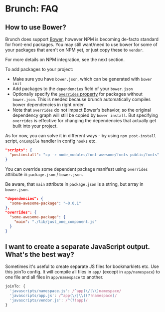 # Brunch: FAQ

<div class="toc-placeholder"></div>

## How to use Bower?

Brunch does support [Bower](http://bower.io), however NPM is becoming de-facto standard for front-end packages.
You may still want/need to use bower for some of your packages that aren't on NPM yet, or just copy these to `vendor`.

For more details on NPM integration, see the next section.

To add packages to your project:

* Make sure you have `bower.json`, which can be generated with `bower init`
* Add packages to the `dependencies` field of your `bower.json`
* Optionally specify the [`overrides` property](https://github.com/paulmillr/read-components#read-components) for packages without `bower.json`. This is needed because brunch automatically compiles bower dependencies in right order.
* Note that `overrides` do not impact Bower's behavior, so the original dependency graph will still be copied by `bower install`. But specifying `overrides` is effective for changing the dependencies that actually get built into your project.

As for now, you can solve it in different ways - by using `npm post-install` script, `onCompile` handler in config `hooks` etc.

```json
"scripts": {
  "postinstall": "cp -r node_modules/font-awesome/fonts public/fonts"
}
```

You can override some dependent package manifest using `overrides` attribute in `package.json` / `bower.json`.

Be aware, that `main` attribute in `package.json` is a string, but array in `bower.json`.

```json
"dependencies": {
  "some-awesome-package": "~0.0.1"
},
"overrides": {
  "some-awesome-package": {
    "main": "./lib/just_one_component.js"
  }
}
```

<a name="jointo"></a>
## I want to create a separate JavaScript output. What's the best way?

Sometimes it's useful to create separate JS files for bookmarklets etc. Use this joinTo config. It will compile all files in `app/` (except in `app/namespace`) to one file and all files in `app/namespace` to another.

```javascript
joinTo: {
  'javascripts/namespace.js': /^app(\/|\\)namespace/
  'javascripts/app.js': /^app(\/|\\)(?!namespace)/
  'javascripts/vendor.js': /^(?!app)/
}
```
